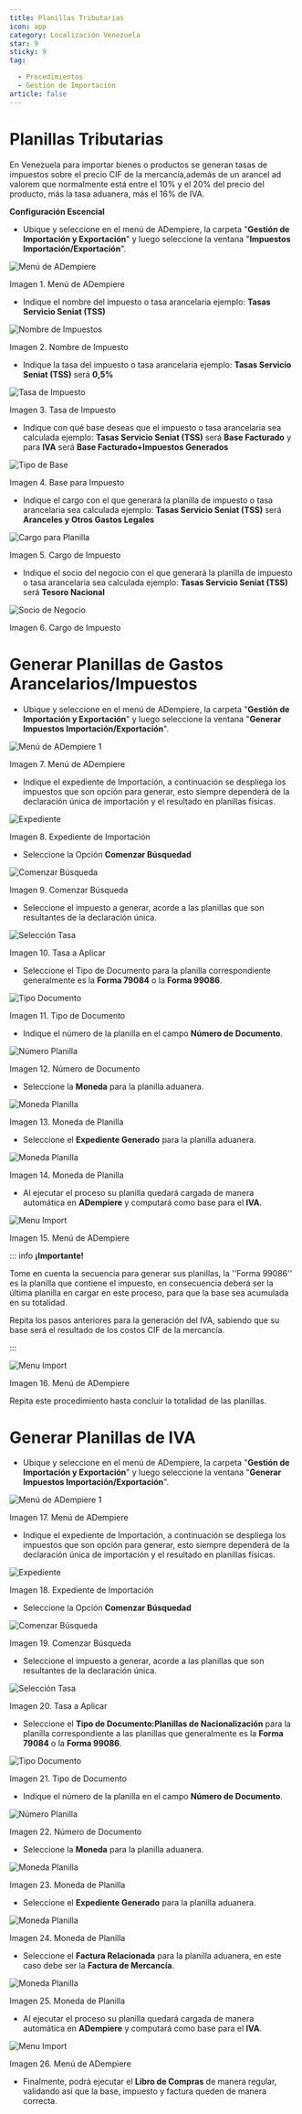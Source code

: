 ```yaml
---
title: Planillas Tributarias
icon: app
category: Localización Venezuela
star: 9
sticky: 9
tag:

  - Procedimientos
  - Gestión de Importación
article: false
---
```


**Planillas Tributarias**
=========================

En Venezuela para importar bienes o productos se generan tasas de impuestos sobre el precio CIF de la mercancía,además de un arancel ad valorem que normalmente está entre el 10% y el 20% del precio del producto, más la tasa aduanera, más el 16% de IVA.

**Configuración Escencial**

- Ubique y seleccione en el menú de ADempiere, la carpeta "**Gestión de Importación y Exportación**" y luego seleccione la ventana "**Impuestos Importación/Exportación**".

![Menú de ADempiere](/assets/img/docs/lve/procedures/import/resources/confimpuestos.png)

Imagen 1. Menú de ADempiere

- Indique el nombre del impuesto o tasa arancelaria ejemplo: **Tasas Servicio Seniat (TSS)**

![Nombre de Impuestos](/assets/img/docs/lve/procedures/import/resources/nombreconfimpuestos.png)

Imagen 2. Nombre de Impuesto

- Indique la tasa del impuesto o tasa arancelaria ejemplo: **Tasas Servicio Seniat (TSS)** será **0,5%**

![Tasa de Impuesto](/assets/img/docs/lve/procedures/import/resources/tasaconfigimpuestos.png)

Imagen 3. Tasa de Impuesto

- Indique con qué base deseas que el impuesto o tasa arancelaria sea calculada ejemplo: **Tasas Servicio Seniat (TSS)** será **Base Facturado** y para **IVA** será **Base Facturado+Impuestos Generados**

![Tipo de Base](/assets/img/docs/lve/procedures/import/resources/tipodebaseimpuestos.png)

Imagen 4. Base para Impuesto

- Indique el cargo con el que generará la planilla de impuesto o tasa arancelaria sea calculada ejemplo: **Tasas Servicio Seniat (TSS)** será **Aranceles y Otros Gastos Legales**

![Cargo para Planilla](/assets/img/docs/lve/procedures/import/resources/cargoconfigtasas.png)

Imagen 5. Cargo de Impuesto

- Indique el socio del negocio con el que generará la planilla de impuesto o tasa arancelaria sea calculada ejemplo: **Tasas Servicio Seniat (TSS)** será **Tesoro Nacional**

![Socio de Negocio](/assets/img/docs/lve/procedures/import/resources/snplanilla.png)

Imagen 6. Cargo de Impuesto

**Generar Planillas de Gastos Arancelarios/Impuestos**
======================================================

- Ubique y seleccione en el menú de ADempiere, la carpeta "**Gestión de Importación y Exportación**" y luego seleccione la ventana "**Generar Impuestos Importación/Exportación**".

![Menú de ADempiere 1](/assets/img/docs/lve/procedures/import/resources/procgenerartasas.png)

Imagen 7. Menú de ADempiere

- Indique el expediente de Importación, a continuación se despliega los impuestos que son opción para generar, esto siempre dependerá de la declaración única de importación y el resultado en planillas físicas.

![Expediente](/assets/img/docs/lve/procedures/import/resources/expgenerartasas.png)

Imagen 8. Expediente de Importación

- Seleccione la Opción **Comenzar Búsquedad**

![Comenzar Búsqueda](/assets/img/docs/lve/procedures/import/resources/comenzarbimpuestos.png)

Imagen 9. Comenzar Búsqueda

- Seleccione el impuesto a generar, acorde a las planillas que son resultantes de la declaración única.

![Selección Tasa](/assets/img/docs/lve/procedures/import/resources/SeleccionImp.png)

Imagen 10. Tasa a Aplicar

- Seleccione el Tipo de Documento para la planilla correspondiente generalmente es la **Forma 79084** o la **Forma 99086**.

![Tipo Documento](/assets/img/docs/lve/procedures/import/resources/tipdocgentasas.png)

Imagen 11. Tipo de Documento

- Indique el número de la planilla en el campo **Número de Documento**.

![Número Planilla](/assets/img/docs/lve/procedures/import/resources/ndocgenplanilla.png)

Imagen 12. Número de Documento

- Seleccione la **Moneda** para la planilla aduanera.

![Moneda Planilla](/assets/img/docs/lve/procedures/import/resources/mongenplanilla.png)

Imagen 13. Moneda de Planilla

- Seleccione el **Expediente Generado** para la planilla aduanera.

![Moneda Planilla](/assets/img/docs/lve/procedures/import/resources/mongenplanilla.png)

Imagen 14. Moneda de Planilla

- Al ejecutar el proceso su planilla quedará cargada de manera automática en **ADempiere** y computará como base para el **IVA**.

![Menu Import](/assets/img/docs/lve/procedures/import/resources/menuimport.png)

Imagen 15. Menú de ADempiere

::: info **¡Importante!**

Tome en cuenta la secuencia para generar sus planillas, la ''Forma 99086'' es la planilla que contiene el impuesto, en consecuencia deberá ser la última planilla en cargar en este proceso, para que la base sea acumulada en su totalidad.

Repita los pasos anteriores para la generación del IVA, sabiendo que su base será el resultado de los costos CIF de la mercancía.

:::

![Menu Import](/assets/img/docs/lve/procedures/import/resources/menuimport.png)

Imagen 16. Menú de ADempiere

Repita este procedimiento hasta concluir la totalidad de las planillas.

**Generar Planillas de IVA**
============================

- Ubique y seleccione en el menú de ADempiere, la carpeta "**Gestión de Importación y Exportación**" y luego seleccione la ventana "**Generar Impuestos Importación/Exportación**".

![Menú de ADempiere 1](/assets/img/docs/lve/procedures/import/resources/procgenerartasas.png)

Imagen 17. Menú de ADempiere

- Indique el expediente de Importación, a continuación se despliega los impuestos que son opción para generar, esto siempre dependerá de la declaración única de importación y el resultado en planillas físicas.

![Expediente](/assets/img/docs/lve/procedures/import/resources/expgenerartasas.png)

Imagen 18. Expediente de Importación

- Seleccione la Opción **Comenzar Búsquedad**

![Comenzar Búsqueda](/assets/img/docs/lve/procedures/import/resources/comenzarbimpuestos.png)

Imagen 19. Comenzar Búsqueda

- Seleccione el impuesto a generar, acorde a las planillas que son resultantes de la declaración única.

![Selección Tasa](/assets/img/docs/lve/procedures/import/resources/SeleccionImp.png)

Imagen 20. Tasa a Aplicar

- Seleccione el **Tipo de Documento:Planillas de Nacionalización** para la planilla correspondiente a las planillas que generalmente es la **Forma 79084** o la **Forma 99086**.

![Tipo Documento](/assets/img/docs/lve/procedures/import/resources/tipdocgentasas.png)

Imagen 21. Tipo de Documento

- Indique el número de la planilla en el campo **Número de Documento**.

![Número Planilla](/assets/img/docs/lve/procedures/import/resources/ndocgenplanilla.png)

Imagen 22. Número de Documento

- Seleccione la **Moneda** para la planilla aduanera.

![Moneda Planilla](/assets/img/docs/lve/procedures/import/resources/mongenplanilla.png)

Imagen 23. Moneda de Planilla

- Seleccione el **Expediente Generado** para la planilla aduanera.

![Moneda Planilla](/assets/img/docs/lve/procedures/import/resources/mongenplanilla.png)

Imagen 24. Moneda de Planilla

- Seleccione el **Factura Relacionada** para la planilla aduanera, en este caso debe ser la **Factura de Mercancía**.

![Moneda Planilla](/assets/img/docs/lve/procedures/import/resources/mongenplanilla.png)

Imagen 25. Moneda de Planilla

- Al ejecutar el proceso su planilla quedará cargada de manera automática en **ADempiere** y computará como base para el **IVA**.

![Menu Import](/assets/img/docs/lve/procedures/import/resources/menuimport.png)

Imagen 26. Menú de ADempiere

- Finalmente, podrá ejecutar el **Libro de Compras** de manera regular, validando así que la base, impuesto y factura queden de manera correcta.
